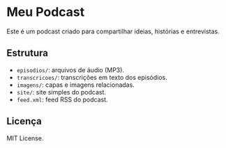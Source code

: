 # Meu Podcast

Este é um podcast criado para compartilhar ideias, histórias e entrevistas. 

## Estrutura

- `episodios/`: arquivos de áudio (MP3).
- `transcricoes/`: transcrições em texto dos episódios.
- `imagens/`: capas e imagens relacionadas.
- `site/`: site simples do podcast.
- `feed.xml`: feed RSS do podcast.

## Licença

MIT License.
